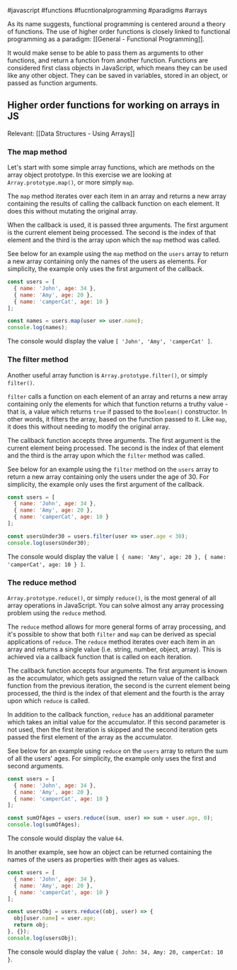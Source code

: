 #javascript #functions #fucntionalprogramming #paradigms #arrays 

As its name suggests, functional programming is centered around a theory of functions.
The use of higher order functions is closely linked to functional programming as a paradigm:
[[General - Functional Programming]].

It would make sense to be able to pass them as arguments to other functions, and return a function from another function. Functions are considered first class objects in JavaScript, which means they can be used like any other object. They can be saved in variables, stored in an object, or passed as function arguments.

## Higher order functions for working on arrays in JS
Relevant: [[Data Structures - Using Arrays]]

### The map method
Let's start with some simple array functions, which are methods on the array object prototype. In this exercise we are looking at `Array.prototype.map()`, or more simply `map`.

The `map` method iterates over each item in an array and returns a new array containing the results of calling the callback function on each element. It does this without mutating the original array.

When the callback is used, it is passed three arguments. The first argument is the current element being processed. The second is the index of that element and the third is the array upon which the `map` method was called.

See below for an example using the `map` method on the `users` array to return a new array containing only the names of the users as elements. For simplicity, the example only uses the first argument of the callback.
```js
const users = [
  { name: 'John', age: 34 },
  { name: 'Amy', age: 20 },
  { name: 'camperCat', age: 10 }
];

const names = users.map(user => user.name);
console.log(names);
```
The console would display the value `[ 'John', 'Amy', 'camperCat' ]`.

### The filter method
Another useful array function is `Array.prototype.filter()`, or simply `filter()`.

`filter` calls a function on each element of an array and returns a new array containing only the elements for which that function returns a truthy value - that is, a value which returns `true` if passed to the `Boolean()` constructor. In other words, it filters the array, based on the function passed to it. Like `map`, it does this without needing to modify the original array.

The callback function accepts three arguments. The first argument is the current element being processed. The second is the index of that element and the third is the array upon which the `filter` method was called.

See below for an example using the `filter` method on the `users` array to return a new array containing only the users under the age of 30. For simplicity, the example only uses the first argument of the callback.
```js
const users = [
  { name: 'John', age: 34 },
  { name: 'Amy', age: 20 },
  { name: 'camperCat', age: 10 }
];

const usersUnder30 = users.filter(user => user.age < 30);
console.log(usersUnder30); 
```
The console would display the value `[ { name: 'Amy', age: 20 }, { name: 'camperCat', age: 10 } ]`.

### The reduce method
`Array.prototype.reduce()`, or simply `reduce()`, is the most general of all array operations in JavaScript. You can solve almost any array processing problem using the `reduce` method.

The `reduce` method allows for more general forms of array processing, and it's possible to show that both `filter` and `map` can be derived as special applications of `reduce`. The `reduce` method iterates over each item in an array and returns a single value (i.e. string, number, object, array). This is achieved via a callback function that is called on each iteration.

The callback function accepts four arguments. The first argument is known as the accumulator, which gets assigned the return value of the callback function from the previous iteration, the second is the current element being processed, the third is the index of that element and the fourth is the array upon which `reduce` is called.

In addition to the callback function, `reduce` has an additional parameter which takes an initial value for the accumulator. If this second parameter is not used, then the first iteration is skipped and the second iteration gets passed the first element of the array as the accumulator.

See below for an example using `reduce` on the `users` array to return the sum of all the users' ages. For simplicity, the example only uses the first and second arguments.
```js
const users = [
  { name: 'John', age: 34 },
  { name: 'Amy', age: 20 },
  { name: 'camperCat', age: 10 }
];

const sumOfAges = users.reduce((sum, user) => sum + user.age, 0);
console.log(sumOfAges);
```
The console would display the value `64`.

In another example, see how an object can be returned containing the names of the users as properties with their ages as values.
```js
const users = [
  { name: 'John', age: 34 },
  { name: 'Amy', age: 20 },
  { name: 'camperCat', age: 10 }
];

const usersObj = users.reduce((obj, user) => {
  obj[user.name] = user.age;
  return obj;
}, {});
console.log(usersObj);
```
The console would display the value `{ John: 34, Amy: 20, camperCat: 10 }`.